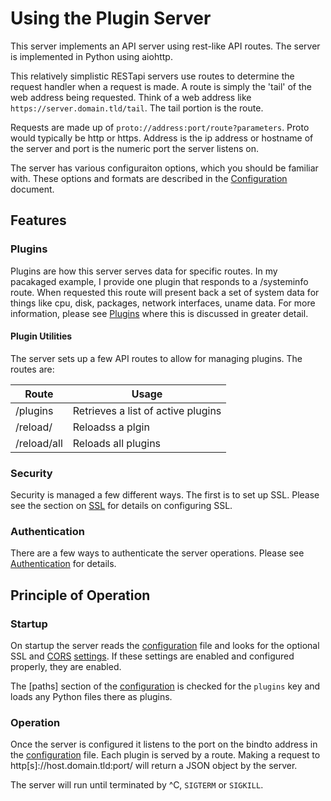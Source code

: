 
# Using the Plugin Server

This server implements an API server using rest-like API routes. The server is implemented in Python using aiohttp. 

This relatively simplistic RESTapi servers use routes to determine the request handler when a request is made. A route is simply the 'tail' of the web address being requested. Think of a web address like `https://server.domain.tld/tail`. The tail portion is the route. 

Requests are made up of `proto://address:port/route?parameters`. Proto would typically be http or https. Address is the ip address or hostname of the server and port is the numeric port the server listens on.

The server has various configuraiton options, which you should be familiar with. These options and formats are described in the [Configuration](Config.md) document.

## Features

### Plugins

Plugins are how this server serves data for specific routes. In my pacakaged example, I provide one plugin that responds to a /systeminfo route. When requested this route will present back a set of system data for things like cpu, disk, packages, network interfaces, uname data. For more information, please see [Plugins](Plugins.md) where this is discussed in greater detail.

#### Plugin Utilities
The server sets up a few API routes to allow for managing plugins. The routes are: 

| Route             | Usage
|-------------------|-------------------------------------------
| /plugins          | Retrieves a list of active plugins
| /reload/<plugin>  | Reloadss a plgin
| /reload/all       | Reloads all plugins



### Security

Security is managed a few different ways. The first is to set up SSL. Please see the section on [SSL](SSL.md) for details on configuring SSL. 

### Authentication
There are a few ways to authenticate the server operations. Please see [Authentication](Auth.md) for details. 

## Principle of Operation

### Startup
On startup the server reads the [configuration](Config.md) file and looks for the optional SSL and [CORS](CORS.md) [settings](Config.md). If these settings are enabled and configured properly, they are enabled. 

The [paths] section of the [configuration](Config.md) is checked for the `plugins` key and loads any Python files there as plugins. 

### Operation
Once the server is configured it listens to the port on the bindto address in the [configuration](Config.md) file. Each plugin is served by a route. Making a request to http[s]://host.domain.tld:port/<plugin> will return a JSON object by the server. 

The server will run until terminated by ^C, `SIGTERM` or `SIGKILL`. 
